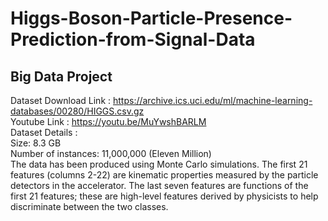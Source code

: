 # Higgs-Boson-Particle-Presence-Prediction-from-Signal-Data
## Big Data Project

Dataset Download Link : https://archive.ics.uci.edu/ml/machine-learning-databases/00280/HIGGS.csv.gz<br>
Youtube Link : https://youtu.be/MuYwshBARLM <br>
Dataset Details :<br>
Size: 8.3 GB<br>
Number of instances: 11,000,000 (Eleven Million)<br>
The data has been produced using Monte Carlo simulations. The first 21 features (columns 2-22)
are kinematic properties measured by the particle detectors in the accelerator. The last seven
features are functions of the first 21 features; these are high-level features derived by physicists
to help discriminate between the two classes.<br>
